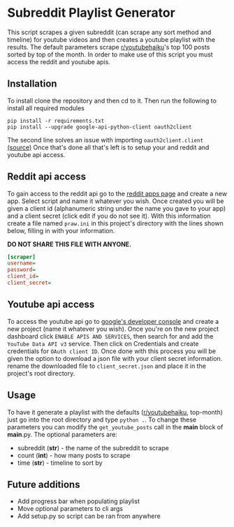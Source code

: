 # Subreddit Playlist Generator
This script scrapes a given subreddit (can scrape any sort method and timeline) for youtube videos and then creates a youtube playlist with the results. The default parameters scrape [r/youtubehaiku](http://reddit.com/r/youtubehaiku)'s top 100 posts sorted by top of the month. In order to make use of this script you must access the reddit and youtube apis.

## Installation
To install clone the repository and then cd to it. Then run the following to install all required modules
```
pip install -r requirements.txt
pip install --upgrade google-api-python-client oauth2client
```
The second line solves an issue with importing `oauth2client.client` [(source)](https://stackoverflow.com/a/48921881)
Once that's done all that's left is to setup your and reddit and youtube api access.

## Reddit api access
To gain access to the reddit api go to the [reddit apps page](https://www.reddit.com/prefs/apps/) and create a new app. Select script and name it whatever you wish. Once created you will be given a client id (alphanumeric string under the name you gave to your app) and a client secret (click edit if you do not see it). With this information create a file named `praw.ini` in this project's directory with the lines shown below, filling in with your information.

<b>DO NOT SHARE THIS FILE WITH ANYONE.</b>
```ini
[scraper]
username=
password=
client_id=
client_secret=
```

## Youtube api access
To access the youtube api go to [google's developer console](https://console.developers.google.com/apis) and create a new project (name it whatever you wish). Once you're on the new project dashboard click `ENABLE APIS AND SERVICES`, then search for and add the `YouTube Data API v3` service. Then click on Credentials and create credentials for `OAuth client ID`. Once done with this process you will be given the option to download a json file with your client secret information. rename the downloaded file to `client_secret.json` and place it in the project's root directory.

## Usage
To have it generate a playlist with the defaults ([r/youtubehaiku](http://reddit.com/r/youtubehaiku), top-month) just go into the root directory and type `python .`. To change these parameters you can modify the `get_youtube_posts` call in the __main__ block of __main__.py. The optional parameters are:
* subreddit (__str__) - the name of the subreddit to scrape
* count (__int__) - how many posts to scrape
* time (__str__) - timeline to sort by


## Future additions
* Add progress bar when populating playlist
* Move optional parameters to cli args
* Add setup.py so script can be ran from anywhere